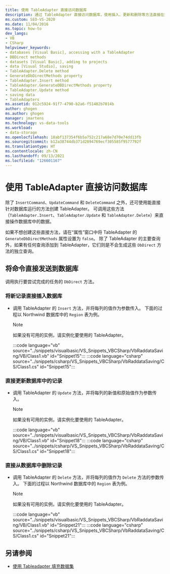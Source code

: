 ```yaml
---
title: 使用 TableAdapter 直接访问数据库
description: 通过 TableAdapter 直接访问数据库，使用插入、更新和删除等方法直接在数据库中操作数据。
ms.custom: SEO-VS-2020
ms.date: 11/04/2016
ms.topic: how-to
dev_langs:
- VB
- CSharp
helpviewer_keywords:
- databases [Visual Basic], accessing with a TableAdapter
- DBDirect methods
- datasets [Visual Basic], adding to projects
- data [Visual Studio], saving
- TableAdapter.Delete method
- GenerateDbDirectMethods property
- TableAdapter.Insert method
- TableAdapter.GenerateDBDirectMethods property
- TableAdapter.Update method
- saving data
- TableAdapters
ms.assetid: 012c5924-91f7-4790-b2a6-f51402b7014b
author: ghogen
ms.author: ghogen
manager: jmartens
ms.technology: vs-data-tools
ms.workload:
- data-storage
ms.openlocfilehash: 18abf137354f6b5a752c217a68e7d70e74dd13fb
ms.sourcegitcommit: b12a38744db371d2894769ecf305585f9577792f
ms.translationtype: HT
ms.contentlocale: zh-CN
ms.lasthandoff: 09/13/2021
ms.locfileid: "126601167"
---
```

# <a name="directly-access-the-database-with-a-tableadapter"></a>使用 TableAdapter 直接访问数据库

除了 `InsertCommand`、`UpdateCommand` 和 `DeleteCommand` 之外，还可使用能直接针对数据库运行的方法创建 TableAdapter。 可调用这些方法（`TableAdapter.Insert`、`TableAdapter.Update` 和 `TableAdapter.Delete`）来直接操作数据库中的数据。

如果不想创建这些直接方法，请在“属性”窗口中将 TableAdapter 的 `GenerateDbDirectMethods` 属性设置为 `false`。 除了 TableAdapter 的主要查询外，如果有任何查询添加到 TableAdapter，它们则是不会生成这些 `DbDirect` 方法的独立查询。

## <a name="send-commands-directly-to-a-database"></a>将命令直接发送到数据库

调用执行要尝试完成的任务的 `DbDirect` 方法。

### <a name="to-insert-new-records-directly-into-a-database"></a>将新记录直接插入数据库

- 调用 TableAdapter 的 `Insert` 方法，并将每列的值作为参数传入。 下面的过程以 Northwind 数据库中的 `Region` 表为例。

    > [!NOTE]
    > 如果没有可用的实例，请实例化要使用的 TableAdapter。

     :::code language="vb" source="../snippets/visualbasic/VS_Snippets_VBCSharp/VbRaddataSaving/VB/Class1.vb" id="Snippet15":::
     :::code language="csharp" source="../snippets/csharp/VS_Snippets_VBCSharp/VbRaddataSaving/CS/Class1.cs" id="Snippet15":::

### <a name="to-update-records-directly-in-a-database"></a>直接更新数据库中的记录

- 调用 TableAdapter 的 `Update` 方法，并将每列的新值和原始值作为参数传入。

    > [!NOTE]
    > 如果没有可用的实例，请实例化要使用的 TableAdapter。

     :::code language="vb" source="../snippets/visualbasic/VS_Snippets_VBCSharp/VbRaddataSaving/VB/Class1.vb" id="Snippet18":::
     :::code language="csharp" source="../snippets/csharp/VS_Snippets_VBCSharp/VbRaddataSaving/CS/Class1.cs" id="Snippet18":::

### <a name="to-delete-records-directly-from-a-database"></a>直接从数据库中删除记录

- 调用 TableAdapter 的 `Delete` 方法，并将每列的值作为 `Delete` 方法的参数传入。 下面的过程以 Northwind 数据库中的 `Region` 表为例。

    > [!NOTE]
    > 如果没有可用的实例，请实例化要使用的 TableAdapter。

     :::code language="vb" source="../snippets/visualbasic/VS_Snippets_VBCSharp/VbRaddataSaving/VB/Class1.vb" id="Snippet21":::
     :::code language="csharp" source="../snippets/csharp/VS_Snippets_VBCSharp/VbRaddataSaving/CS/Class1.cs" id="Snippet21":::

## <a name="see-also"></a>另请参阅

- [使用 Tableadapter 填充数据集](../data-tools/fill-datasets-by-using-tableadapters.md)

